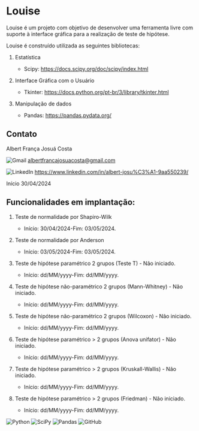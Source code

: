 # Louise

Louise é um projeto com objetivo de desenvolver uma ferramenta livre com suporte à interface gráfica para a realização de teste de hipótese.

Louise é construído utilizada as seguintes bibliotecas:

1. Estatística

    - Scipy: <https://docs.scipy.org/doc/scipy/index.html>

2.  Interface Gráfica com o Usuário

    - Tkinter: <https://docs.python.org/pt-br/3/library/tkinter.html>

3.  Manipulação de dados

    - Pandas: <https://pandas.pydata.org/>

## Contato

Albert França Josuá Costa

![Gmail](https://img.shields.io/badge/Gmail-D14836?style=for-the-badge&logo=gmail&logoColor=white) <albertfrancajosuacosta@gmail.com>

![LinkedIn](https://img.shields.io/badge/linkedin-%230077B5.svg?style=for-the-badge&logo=linkedin&logoColor=white) <https://www.linkedin.com/in/albert-josu%C3%A1-9aa550239/>

Início 30/04/2024


## Funcionalidades em implantação:

1. Teste de normalidade por Shapiro-Wilk
    - Início: 30/04/2024-Fim: 03/05/2024.

2. Teste de normalidade por Anderson
    - Início: 03/05/2024-Fim: 03/05/2024.

3. Teste de hipótese paramétrico 2 grupos (Teste T) - Não iniciado.
    - Início: dd/MM/yyyy-Fim: dd/MM/yyyy.

4. Teste de hipótese não-paramétrico 2  grupos (Mann-Whitney) - Não iniciado.
    - Início: dd/MM/yyyy-Fim: dd/MM/yyyy.

5. Teste de hipótese não-paramétrico 2  grupos (Wilcoxon) - Não iniciado.
    - Início: dd/MM/yyyy-Fim: dd/MM/yyyy.

6. Teste de hipótese paramétrico > 2  grupos (Anova unifator) - Não iniciado.
    - Início: dd/MM/yyyy-Fim: dd/MM/yyyy.

7. Teste de hipótese paramétrico > 2  grupos (Kruskall-Wallis) - Não iniciado.
    - Início: dd/MM/yyyy-Fim: dd/MM/yyyy.

8. Teste de hipótese paramétrico > 2  grupos (Friedman) - Não iniciado.
    - Início: dd/MM/yyyy-Fim: dd/MM/yyyy.


![Python](https://img.shields.io/badge/python-3670A0?style=for-the-badge&logo=python&logoColor=ffdd54) ![SciPy](https://img.shields.io/badge/SciPy-%230C55A5.svg?style=for-the-badge&logo=scipy&logoColor=%white) ![Pandas](https://img.shields.io/badge/pandas-%23150458.svg?style=for-the-badge&logo=pandas&logoColor=white) ![GitHub](https://img.shields.io/badge/github-%23121011.svg?style=for-the-badge&logo=github&logoColor=white)